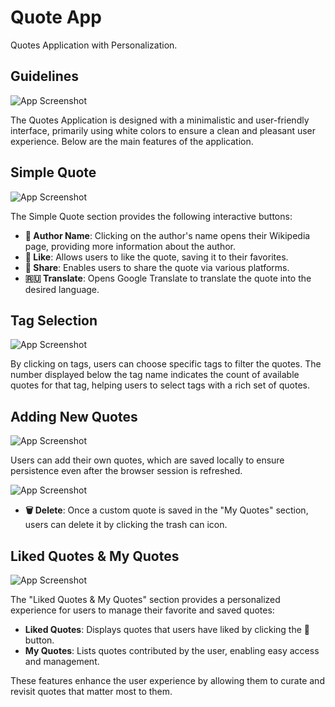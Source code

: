 # Quote App

Quotes Application with Personalization.

## Guidelines

![App Screenshot](https://i.ibb.co/SXmKD33/photo-2024-07-17-19-29-02.jpg)

The Quotes Application is designed with a minimalistic and user-friendly interface, primarily using white colors to ensure a clean and pleasant user experience. Below are the main features of the application.

## Simple Quote

![App Screenshot](https://i.ibb.co/1ZP6TWx/photo-2024-07-17-19-29-05.jpg)

The Simple Quote section provides the following interactive buttons:

- **👤 Author Name**: Clicking on the author's name opens their Wikipedia page, providing more information about the author.
- **🤍 Like**: Allows users to like the quote, saving it to their favorites.
- **🔗 Share**: Enables users to share the quote via various platforms.
- **🇷🇺 Translate**: Opens Google Translate to translate the quote into the desired language.

## Tag Selection

![App Screenshot](https://i.ibb.co/DWyhgXQ/image-2024-07-17-19-23-46.png)

By clicking on tags, users can choose specific tags to filter the quotes. The number displayed below the tag name indicates the count of available quotes for that tag, helping users to select tags with a rich set of quotes.

## Adding New Quotes

![App Screenshot](https://i.ibb.co/HtM6H7Y/image.png)


Users can add their own quotes, which are saved locally to ensure persistence even after the browser session is refreshed.

![App Screenshot](https://i.ibb.co/mcVvh49/image.png)

- **🗑️ Delete**: Once a custom quote is saved in the "My Quotes" section, users can delete it by clicking the trash can icon.

## Liked Quotes & My Quotes

![App Screenshot](https://i.ibb.co/d7fm8P8/photo-2024-07-17-19-29-11.jpg)

The "Liked Quotes & My Quotes" section provides a personalized experience for users to manage their favorite and saved quotes:

- **Liked Quotes**: Displays quotes that users have liked by clicking the 🤍 button.
- **My Quotes**: Lists quotes contributed by the user, enabling easy access and management.

These features enhance the user experience by allowing them to curate and revisit quotes that matter most to them.
